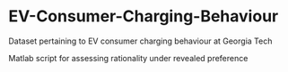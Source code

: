 # EV-Consumer-Charging-Behaviour
Dataset pertaining to EV consumer charging behaviour at Georgia Tech

Matlab script for assessing rationality under revealed preference
